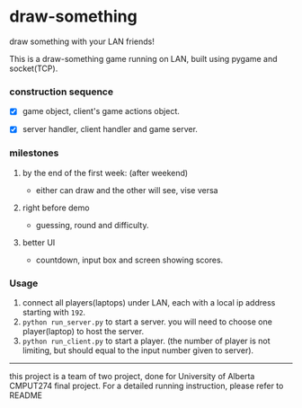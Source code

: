 # draw-something
draw something with your LAN friends!

This is a draw-something game running on LAN, built using pygame and socket(TCP).

### construction sequence

- [x] game object, client's game actions object.

- [x] server handler, client handler and game server.

### milestones

1. by the end of the first week: (after weekend)

    - either can draw and the other will see, vise versa

2. right before demo

    - guessing, round and difficulty.

3. better UI
    
    - countdown, input box and screen showing scores.

### Usage

1. connect all players(laptops) under LAN, each with a local ip address starting with `192`.
2. `python run_server.py` to start a server. you will need to choose one player(laptop) to host the server.
3. `python run_client.py` to start a player. (the number of player is not limiting, but should equal to the input number given to server).

---
this project is a team of two project, done for University of Alberta CMPUT274 final project.
For a detailed running instruction, please refer to README
